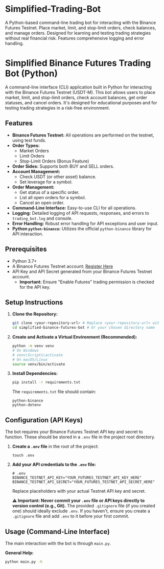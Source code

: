 # Simplified-Trading-Bot
A Python-based command-line trading bot for interacting with the Binance Futures Testnet. Place market, limit, and stop-limit orders, check balances, and manage orders. Designed for learning and testing trading strategies without real financial risk. Features comprehensive logging and error handling.

# Simplified Binance Futures Trading Bot (Python)

A command-line interface (CLI) application built in Python for interacting with the Binance Futures Testnet (USDT-M). This bot allows users to place market, limit, and stop-limit orders, check account balances, get order statuses, and cancel orders. It's designed for educational purposes and for testing trading strategies in a risk-free environment.

## Features

*   **Binance Futures Testnet:** All operations are performed on the testnet, using test funds.
*   **Order Types:**
    *   Market Orders
    *   Limit Orders
    *   Stop-Limit Orders (Bonus Feature)
*   **Order Sides:** Supports both BUY and SELL orders.
*   **Account Management:**
    *   Check USDT (or other asset) balance.
    *   Set leverage for a symbol.
*   **Order Management:**
    *   Get status of a specific order.
    *   List all open orders for a symbol.
    *   Cancel an open order.
*   **Command-Line Interface:** Easy-to-use CLI for all operations.
*   **Logging:** Detailed logging of API requests, responses, and errors to `trading_bot.log` and console.
*   **Error Handling:** Robust error handling for API exceptions and user input.
*   **Python `python-binance`:** Utilizes the official `python-binance` library for API interaction.

## Prerequisites

*   Python 3.7+
*   A Binance Futures Testnet account: [Register Here](https://testnet.binancefuture.com)
*   API Key and API Secret generated from your Binance Futures Testnet account.
    *   **Important:** Ensure "Enable Futures" trading permission is checked for the API key.

## Setup Instructions

1.  **Clone the Repository:**
    ```bash
    git clone <your-repository-url> # Replace <your-repository-url> with the actual URL
    cd simplified-binance-futures-bot # Or your chosen directory name
    ```

2.  **Create and Activate a Virtual Environment (Recommended):**
    ```bash
    python -m venv venv
    # On Windows
    # venv\Scripts\activate
    # On macOS/Linux
    source venv/bin/activate
    ```

3.  **Install Dependencies:**
    ```bash
    pip install -r requirements.txt
    ```
    The `requirements.txt` file should contain:
    ```
    python-binance
    python-dotenv
    ```

## Configuration (API Keys)

The bot requires your Binance Futures Testnet API key and secret to function. These should be stored in a `.env` file in the project root directory.

1.  **Create a `.env` file** in the root of the project:
    ```
    touch .env
    ```

2.  **Add your API credentials to the `.env` file:**
    ```env
    # .env
    BINANCE_TESTNET_API_KEY="YOUR_FUTURES_TESTNET_API_KEY_HERE"
    BINANCE_TESTNET_API_SECRET="YOUR_FUTURES_TESTNET_API_SECRET_HERE"
    ```
    Replace placeholders with your actual Testnet API key and secret.

    **⚠️ Important: Never commit your `.env` file or API keys directly to version control (e.g., Git).** The provided `.gitignore` file (if you created one) should ideally exclude `.env`. If you haven't, ensure you create a `.gitignore` file and add `.env` to it before your first commit.

## Usage (Command-Line Interface)

The main interaction with the bot is through `main.py`.

**General Help:**
```bash
python main.py -h
